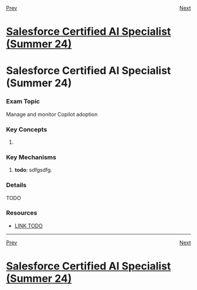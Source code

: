 <div style="display: flex; justify-content: space-between;">
  <span><a href="4.3.md">Prev</a></span>&nbsp;
  <span><a href="5.1.md">Next</a></span>
</div>
<h1><a href="../README.md">Salesforce Certified AI Specialist (Summer 24)</a></h1>

# Salesforce Certified AI Specialist (Summer 24)

### Exam Topic
Manage and monitor Copilot adoption

### Key Concepts
1. []()

### Key Mechanisms
1. **todo**: sdfgsdfg.

### Details

TODO

### Resources
- [LINK TODO](URL)

<hr />
<div style="display: flex; justify-content: space-between;">
  <span><a href="4.3.md">Prev</a></span>&nbsp;
  <span><a href="5.1.md">Next</a></span>
</div>
<h1><a href="../README.md">Salesforce Certified AI Specialist (Summer 24)</a></h1>